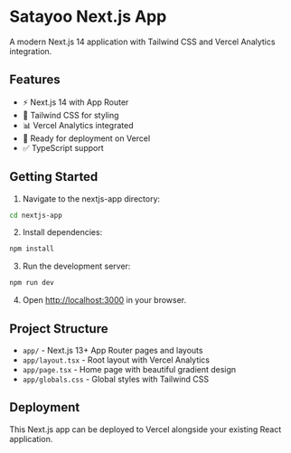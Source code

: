 # Satayoo Next.js App

A modern Next.js 14 application with Tailwind CSS and Vercel Analytics integration.

## Features

- ⚡ Next.js 14 with App Router
- 🎨 Tailwind CSS for styling
- 📊 Vercel Analytics integrated
- 🚀 Ready for deployment on Vercel
- ✅ TypeScript support

## Getting Started

1. Navigate to the nextjs-app directory:
```bash
cd nextjs-app
```

2. Install dependencies:
```bash
npm install
```

3. Run the development server:
```bash
npm run dev
```

4. Open [http://localhost:3000](http://localhost:3000) in your browser.

## Project Structure

- `app/` - Next.js 13+ App Router pages and layouts
- `app/layout.tsx` - Root layout with Vercel Analytics
- `app/page.tsx` - Home page with beautiful gradient design
- `app/globals.css` - Global styles with Tailwind CSS

## Deployment

This Next.js app can be deployed to Vercel alongside your existing React application.

